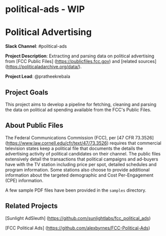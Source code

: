# political-ads - WIP

# Political Advertising 

**Slack Channel**: #political-ads 

**Project Description**: Extracting and parsing data on political advertising from [FCC Public Files] (https://publicfiles.fcc.gov) and [related sources] (https://politicaladarchive.org/data/).

**Project Lead**: @pratheekrebala

## Project Goals

This project aims to develop a pipeline for fetching, cleaning and parsing the data on political ad spending available from the FCC's Public Files.

## About Public Files

The Federal Communications Commission (FCC), per [47 CFR 73.3526] (https://www.law.cornell.edu/cfr/text/47/73.3526) requires that commercial television states keep a political file that documents the details the advertising activity of political candidates on their channel. The public files extensively detail the transactions that political campaigns and ad-buyers have with the TV station including price per spot, detailed schedules and program information. Some stations also choose to provide additional information about the targeted demographic and Cost Per-Engagement (CPE) information.

A few sample PDF files have been provided in the `samples` directory.

## Related Projects

[Sunlight AdSleuth] (https://github.com/sunlightlabs/fcc_political_ads)

[FCC Political Ads] (https://github.com/alexbyrnes/FCC-Political-Ads)

